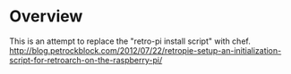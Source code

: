 Overview
========

This is an attempt to replace the "retro-pi install script" with chef.
http://blog.petrockblock.com/2012/07/22/retropie-setup-an-initialization-script-for-retroarch-on-the-raspberry-pi/

